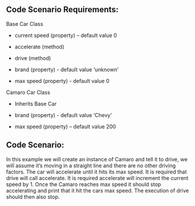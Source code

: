 ## Code Scenario Requirements:

Base Car Class

+ current speed (property) – default value 0

+ accelerate (method)

+ drive (method)

+ brand (property) - default value ‘unknown’

+ max speed (property) - default value 0

Camaro Car Class

+ Inherits Base Car

+ brand (property) - default value ‘Chevy’

+ max speed (property) – default value 200

## Code Scenario:

In this example we will create an instance of Camaro and tell it to drive, we will assume it’s moving in a straight line and there are no other driving factors.  The car will accelerate until it hits its max speed.  It is required that drive will call accelerate. It is required accelerate will increment the current speed by 1.  Once the Camaro reaches max speed it should stop accelerating and print that it hit the cars max speed.  The execution of drive should then also stop.
